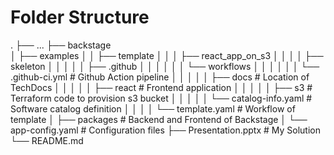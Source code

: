 # Folder Structure

.
├── ...
├── backstage           
│   ├── examples 
│   │   ├── template
│   │   │   ├── react_app_on_s3 
│   │   │   │   ├── skeleton
│   │   │   │   │   ├── .github
│   │   │   │   │   │   └── workflows
│   │   │   │   │   │       └── .github-ci.yml    # Github Action pipeline
│   │   │   │   │   ├── docs                      # Location of TechDocs
│   │   │   │   │   ├── react                     # Frontend application
│   │   │   │   │   ├── s3                        # Terraform code to provision s3 bucket
│   │   │   │   │   └── catalog-info.yaml         # Software catalog definition
│   │   │   │   └── template.yaml                 # Workflow of template
│   ├── packages                                  # Backend and Frontend of Backstage
│   └── app-config.yaml                           # Configuration files
├── Presentation.pptx                             # My Solution
└── README.md
